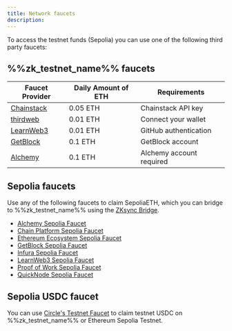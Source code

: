 ```yaml
---
title: Network faucets
description:
---
```


To access the testnet funds (Sepolia) you can use one of the following third party faucets:

## %%zk_testnet_name%% faucets

| Faucet Provider                                  | Daily Amount of ETH | Requirements                     |
|--------------------------------------------------|---------------------|----------------------------------|
| [Chainstack](https://faucet.chainstack.com/zksync-testnet-faucet)      | 0.05 ETH            | Chainstack API key      |
| [thirdweb](https://thirdweb.com/zksync-sepolia-testnet)        | 0.01 ETH             | Connect your wallet              |
| [LearnWeb3](https://learnweb3.io/faucets/zksync_sepolia/)       | 0.01 ETH            | GitHub authentication   |
| [GetBlock](https://getblock.io/faucet/zksync-sepolia/)          | 0.1 ETH            | GetBlock account        |
| [Alchemy](https://www.alchemy.com/faucets/zksync-sepolia)       | 0.1 ETH | Alchemy account required       |

## Sepolia faucets

Use any of the following faucets to claim SepoliaETH, which you can bridge to %%zk_testnet_name%%
using the [ZKsync Bridge](https://portal.zksync.io/bridge?network=sepolia).

- [Alchemy Sepolia Faucet](https://www.alchemy.com/faucets/ethereum-sepolia)
- [Chain Platform Sepolia Faucet](https://faucet.chainplatform.co/faucets/ethereum-sepolia/)
- [Ethereum Ecosystem Sepolia Faucet](https://www.ethereum-ecosystem.com/faucets/ethereum-sepolia)
- [GetBlock Sepolia Faucet](https://getblock.io/faucet/eth-sepolia/)
- [Infura Sepolia Faucet](https://www.infura.io/faucet/sepolia/)
- [LearnWeb3 Sepolia Faucet](https://learnweb3.io/faucets/sepolia)
- [Proof of Work Sepolia Faucet](https://sepolia-faucet.pk910.de/)
- [QuickNode Sepolia Faucet](https://faucet.quicknode.com/ethereum/sepolia)


## Sepolia USDC faucet

You can use [Circle's Testnet Faucet](https://faucet.circle.com/) to claim testnet USDC on %%zk_testnet_name%% or Ethereum Sepolia Testnet.
